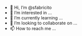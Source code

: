 - 👋 Hi, I’m @sfabricito
- 👀 I’m interested in ...
- 🌱 I’m currently learning ...
- 💞️ I’m looking to collaborate on ...
- 📫 How to reach me ...

<!---
sfabricito/sfabricito is a ✨ special ✨ repository because its `README.md` (this file) appears on your GitHub profile.
You can click the Preview link to take a look at your changes.
--->
